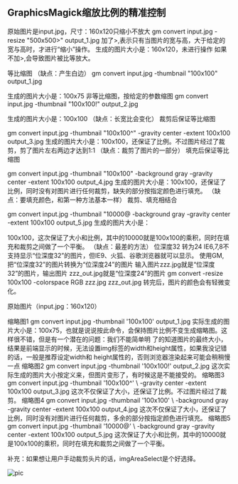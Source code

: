 ## GraphicsMagick缩放比例的精准控制

原始图片是input.jpg，尺寸：160x120只缩小不放大
gm convert input.jpg -resize "500x500>" output_1.jpg
 加了>,表示只有当图片的宽与高，大于给定的宽与高时，才进行“缩小”操作。
    生成的图片大小是：160x120，未进行操作
    如果不加>,会导致图片被比等放大。

等比缩图  （缺点：产生白边）
gm convert input.jpg -thumbnail "100x100" output_1.jpg

生成的图片大小是：100x75
非等比缩图，按给定的参数缩图
gm convert input.jpg -thumbnail "100x100!" output_2.jpg

生成的图片大小是：100x100
（缺点：长宽比会变化）
裁剪后保证等比缩图  

gm convert input.jpg -thumbnail "100x100^" -gravity center -extent 100x100 output_3.jpg
生成的图片大小是：100x100，还保证了比例。不过图片经过了裁剪，剪了图片左右两边才达到1:1
（缺点：裁剪了图片的一部分）
填充后保证等比缩图

gm convert input.jpg -thumbnail "100x100" -background gray -gravity center -extent 100x100 output_4.jpg
生成的图片大小是：100x100，还保证了比例，同时没有对图片进行任何裁剪，缺失的部分按指定颜色进行填充。
（缺点：要填充颜色，和第一种方法基本一样）
裁剪、填充相结合  

gm convert input.jpg -thumbnail "10000@ -background gray -gravity center -extent 100x100 output_5.jpg
生成的图片大小是：

100x100，这次保证了大小和比例，其中的10000就是100x100的乘积，同时在填充和裁剪之间做了一个平衡。
（缺点：最差的方法）
位深度32 转为24 IE6,7,8不支持显示“位深度32”的图片，但IE9、火狐、谷歌浏览器就可以显示。
 使用GM,把“位深度32”的图片转换为“位深度24”的图片
 输入图片zzz.jpg就是“位深度32”的图片，输出图片 zzz_out.jpg就是“位深度24”的图片
 gm convert -resize 100x100 -colorspace RGB zzz.jpg zzz_out.jpg
 转完后，图片的颜色会有轻微变化。

原始图片（input.jpg：160x120）

缩略图1
gm convert input.jpg -thumbnail '100x100' output_1.jpg
 实际生成的图片大小是：100x75，也就是说说按此命令，会保持图片比例不变生成缩略图。这样很不错，但是有一个潜在的问题：我们不能简单明 了的知道图片的最终大小，结果是前端显示的时候，无法设置img标签的width和height属性，如果我没记错的话，一般是推荐设定width和 height属性的，否则浏览器渲染起来可能会稍稍慢一点
缩略图2
gm convert input.jpg -thumbnail '100x100!' output_2.jpg 这次实际生成的图片大小按定义来，但图片变形了，有时候这是不能接受的。
缩略图3
gm convert input.jpg -thumbnail '100x100^' \ -gravity center -extent 100x100 output_3.jpg 这次不仅保证了大小，还保证了比例。不过图片经过了裁剪。
缩略图4
gm convert input.jpg -thumbnail '100x100' \ -background gray -gravity center -extent 100x100 output_4.jpg 这次不仅保证了大小，还保证了比例，同时没有对图片进行任何裁剪，多余的部分按指定颜色进行填充。
缩略图5
gm convert input.jpg -thumbnail '10000@' \ -background gray -gravity center -extent 100x100 output_5.jpg 这次保证了大小和比例，其中的10000就是100x100的乘积，同时在填充和裁剪之间做了一个平衡。

补充：如果想让用户手动裁剪头片的话，imgAreaSelect是个好选择。

![pic](/images/screenshot_1527428311215.png)
